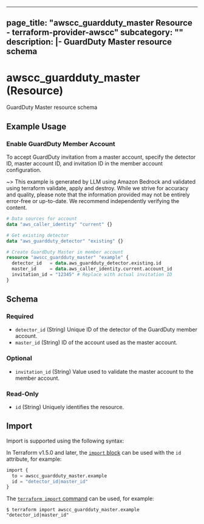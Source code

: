 
---
page_title: "awscc_guardduty_master Resource - terraform-provider-awscc"
subcategory: ""
description: |-
  GuardDuty Master resource schema
---

# awscc_guardduty_master (Resource)

GuardDuty Master resource schema

## Example Usage

### Enable GuardDuty Member Account

To accept GuardDuty invitation from a master account, specify the detector ID, master account ID, and invitation ID in the member account configuration.

~> This example is generated by LLM using Amazon Bedrock and validated using terraform validate, apply and destroy. While we strive for accuracy and quality, please note that the information provided may not be entirely error-free or up-to-date. We recommend independently verifying the content.

```terraform
# Data sources for account
data "aws_caller_identity" "current" {}

# Get existing detector
data "aws_guardduty_detector" "existing" {}

# Create GuardDuty Master in member account
resource "awscc_guardduty_master" "example" {
  detector_id   = data.aws_guardduty_detector.existing.id
  master_id     = data.aws_caller_identity.current.account_id
  invitation_id = "12345" # Replace with actual invitation ID
}
```

<!-- schema generated by tfplugindocs -->
## Schema

### Required

- `detector_id` (String) Unique ID of the detector of the GuardDuty member account.
- `master_id` (String) ID of the account used as the master account.

### Optional

- `invitation_id` (String) Value used to validate the master account to the member account.

### Read-Only

- `id` (String) Uniquely identifies the resource.

## Import

Import is supported using the following syntax:

In Terraform v1.5.0 and later, the [`import` block](https://developer.hashicorp.com/terraform/language/import) can be used with the `id` attribute, for example:

```terraform
import {
  to = awscc_guardduty_master.example
  id = "detector_id|master_id"
}
```

The [`terraform import` command](https://developer.hashicorp.com/terraform/cli/commands/import) can be used, for example:

```shell
$ terraform import awscc_guardduty_master.example "detector_id|master_id"
```
